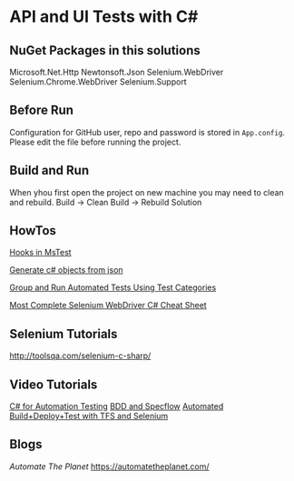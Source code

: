 # API and UI Tests with C#

## NuGet Packages in this solutions

Microsoft.Net.Http
Newtonsoft.Json
Selenium.WebDriver
Selenium.Chrome.WebDriver
Selenium.Support

## Before Run

Configuration for GitHub user, repo and password is stored in `App.config`.
Please edit the file before running the project.

## Build and Run

When yhou first open the project on new machine you may need to clean and rebuild.
Build -> Clean
Build -> Rebuild Solution

## HowTos

[Hooks in MsTest](https://stackoverflow.com/questions/2382552/is-it-possible-to-execute-code-once-before-all-tests-run)

[Generate c# objects from json](http://json2csharp.com/)

[Group and Run Automated Tests Using Test Categories](https://msdn.microsoft.com/en-us/library/dd286683.aspx)

[Most Complete Selenium WebDriver C# Cheat Sheet](https://automatetheplanet.com/selenium-webdriver-csharp-cheat-sheet/)

## Selenium Tutorials

http://toolsqa.com/selenium-c-sharp/

## Video Tutorials

[C# for Automation Testing](https://www.youtube.com/playlist?list=PL6tu16kXT9Pp3NFZgLbPZXEykeGQwxGSx)
[BDD and Specflow](https://www.youtube.com/watch?v=tfq9FlkyaUM&index=1&list=PL6tu16kXT9Pp3wrsaYyNRnK1QkvVv6qdI)
[Automated Build+Deploy+Test with TFS and Selenium](https://www.youtube.com/playlist?list=PL6tu16kXT9PrnirBYc9kyUWM3ODffrwDt)

## Blogs

*Automate The Planet*
https://automatetheplanet.com/